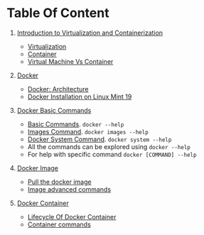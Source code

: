 # Table Of Content

1. [Introduction to Virtualization and Containerization](https://github.com/sbhusal123/Docker-And-Containerization/blob/master/Introduction%20to%20Virtualization%20and%20Containerization%20.md)
    - [Virtualization](https://github.com/sbhusal123/Docker-And-Containerization/blob/master/Introduction%20to%20Virtualization%20and%20Containerization%20.md#i-virtualization)
    - [Container](https://github.com/sbhusal123/Docker-And-Containerization/blob/master/Introduction%20to%20Virtualization%20and%20Containerization%20.md#ii-container)
    - [Virtual Machine Vs Container](https://github.com/sbhusal123/Docker-And-Containerization/blob/master/Introduction%20to%20Virtualization%20and%20Containerization%20.md#virtual-machine-vs--container)
    
2. [Docker](https://github.com/sbhusal123/Docker-And-Containerization/blob/master/Docker.md)
    - [Docker: Architecture](https://github.com/sbhusal123/Docker-And-Containerization/blob/master/Docker.md#1-docker-architecture)
    - [Docker Installation on Linux Mint 19](https://computingforgeeks.com/install-docker-and-docker-compose-on-linux-mint-19/)

3. [Docker Basic Commands](https://github.com/sbhusal123/Docker-And-Containerization/blob/master/Docker%20Basic%20Commands.md)
    - [Basic Commands](https://github.com/sbhusal123/Docker-And-Containerization/blob/master/Docker%20Basic%20Commands.md#i-basic-commands). ``docker --help``
    - [Images Command](https://github.com/sbhusal123/Docker-And-Containerization/blob/master/Docker%20Basic%20Commands.md#ii-images-command). ``docker images --help``
    - [Docker System Command](https://github.com/sbhusal123/Docker-And-Containerization/blob/master/Docker%20Basic%20Commands.md#iv-docker-system-command). ``docker system --help``
    - All the commands can be explored using ``docker --help``
    - For help with specific command ``docker [COMMAND] --help``

4. [Docker Image](https://github.com/sbhusal123/Docker-And-Containerization/blob/master/Docker%20Images.md#docker-image)
    - [Pull the docker image](https://github.com/sbhusal123/Docker-And-Containerization/blob/master/Docker%20Images.md#pull-the-image)
    - [Image advanced commands](https://github.com/sbhusal123/Docker-And-Containerization/blob/master/Docker%20Images.md#image-avanced-commands)

5. [Docker Container](https://github.com/sbhusal123/Docker-And-Containerization/blob/master/Docker-Containers.md#docker-container)
    - [Lifecycle Of Docker Container](https://github.com/sbhusal123/Docker-And-Containerization/blob/master/Docker-Containers.md#lifecycle-of-docker-container)
    - [Container commands](https://github.com/sbhusal123/Docker-And-Containerization/blob/master/Docker-Containers.md#container-commands)

